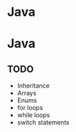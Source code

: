 # Java
# Java
## TODO
* Inheritance 
* Arrays
* Enums
* for loops
* while loops
* switch statements

